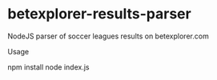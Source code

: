 # betexplorer-results-parser
NodeJS parser of soccer leagues results on betexplorer.com

Usage

npm install
node index.js
